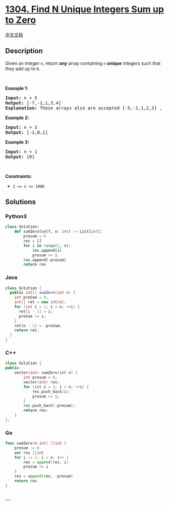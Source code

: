 # [1304. Find N Unique Integers Sum up to Zero](https://leetcode.com/problems/find-n-unique-integers-sum-up-to-zero)

[中文文档](/solution/1300-1399/1304.Find%20N%20Unique%20Integers%20Sum%20up%20to%20Zero/README.md)

## Description

<p>Given an integer <code>n</code>, return <strong>any</strong> array containing <code>n</code> <strong>unique</strong> integers such that they add up to <code>0</code>.</p>

<p>&nbsp;</p>
<p><strong>Example 1:</strong></p>

<pre>
<strong>Input:</strong> n = 5
<strong>Output:</strong> [-7,-1,1,3,4]
<strong>Explanation:</strong> These arrays also are accepted [-5,-1,1,2,3] , [-3,-1,2,-2,4].
</pre>

<p><strong>Example 2:</strong></p>

<pre>
<strong>Input:</strong> n = 3
<strong>Output:</strong> [-1,0,1]
</pre>

<p><strong>Example 3:</strong></p>

<pre>
<strong>Input:</strong> n = 1
<strong>Output:</strong> [0]
</pre>

<p>&nbsp;</p>
<p><strong>Constraints:</strong></p>

<ul>
	<li><code>1 &lt;= n &lt;= 1000</code></li>
</ul>

## Solutions

<!-- tabs:start -->

### **Python3**

```python
class Solution:
    def sumZero(self, n: int) -> List[int]:
        presum = 0
        res = []
        for i in range(1, n):
            res.append(i)
            presum += i
        res.append(-presum)
        return res
```

### **Java**

```java
class Solution {
  public int[] sumZero(int n) {
    int preSum = 0;
    int[] ret = new int[n];
    for (int i = 1; i < n; ++i) {
      ret[i - 1] = i;
      preSum += i;
    }
    ret[n - 1] = -preSum;
    return ret;
  }
}
```

### **C++**

```cpp
class Solution {
public:
    vector<int> sumZero(int n) {
        int presum = 0;
        vector<int> res;
        for (int i = 1; i < n; ++i) {
            res.push_back(i);
            presum += i;
        }
        res.push_back(-presum);
        return res;
    }
};
```

### **Go**

```go
func sumZero(n int) []int {
	presum := 0
	var res []int
	for i := 1; i < n; i++ {
		res = append(res, i)
		presum += i
	}
	res = append(res, -presum)
	return res
}
```

### **...**

```

```

<!-- tabs:end -->
